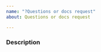 ```yaml
---
name: "?Questions or docs request"
about: Questions or docs request

---
```

<!--??????????????????????????????????????????????????????????????

Oh hi there! ??

To expedite issue processing please search open and closed issues before submitting a new one.
Existing issues often contain information about workarounds, resolution, or progress updates.

??????????????????????????????????????????????????????????????????-->

### Description
<!-- ✍️-->
